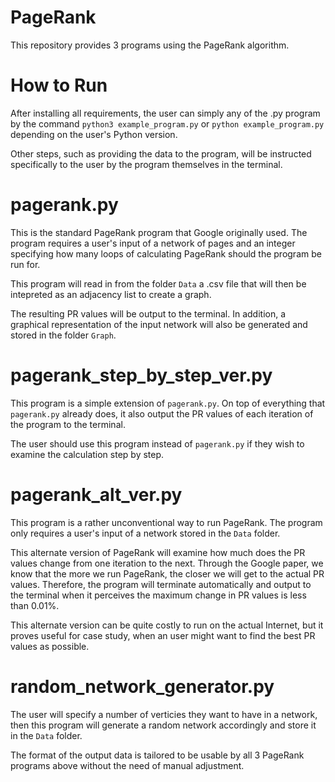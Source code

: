 # PageRank

This repository provides 3 programs using the PageRank algorithm.

# How to Run

After installing all requirements, the user can simply any of the .py program by the command `python3 example_program.py` or `python example_program.py` depending on the user's Python version.

Other steps, such as providing the data to the program, will be instructed specifically to the user by the program themselves in the terminal.

# pagerank.py

This is the standard PageRank program that Google originally used. The program requires a user's input of a network of pages and an integer specifying how many loops of calculating PageRank should the program be run for.

This program will read in from the folder `Data` a .csv file that will then be intepreted as an adjacency list to create a graph.

The resulting PR values will be output to the terminal. In addition, a graphical representation of the input network will also be generated and stored in the folder `Graph`.

# pagerank_step_by_step_ver.py

This program is a simple extension of `pagerank.py`. On top of everything that `pagerank.py` already does, it also output the PR values of each iteration of the program to the terminal.

The user should use this program instead of `pagerank.py` if they wish to examine the calculation step by step.

# pagerank_alt_ver.py

This program is a rather unconventional way to run PageRank. The program only requires a user's input of a network stored in the `Data` folder.

This alternate version of PageRank will examine how much does the PR values change from one iteration to the next. Through the Google paper, we know that the more we run PageRank, the closer we will get to the actual PR values. Therefore, the program will terminate automatically and output to the terminal when it perceives the maximum change in PR values is less than 0.01%.

This alternate version can be quite costly to run on the actual Internet, but it proves useful for case study, when an user might want to find the best PR values as possible.

# random_network_generator.py

The user will specify a number of verticies they want to have in a network, then this program will generate a random network accordingly and store it in the `Data` folder.

The format of the output data is tailored to be usable by all 3 PageRank programs above without the need of manual adjustment.

